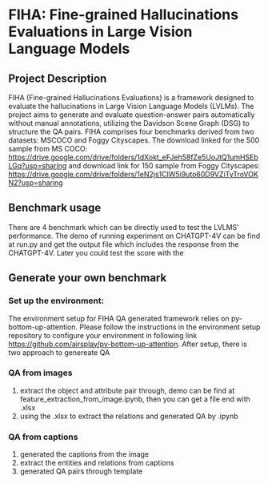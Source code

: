 # FIHA: Fine-grained Hallucinations Evaluations in Large Vision Language Models

## Project Description

FIHA (Fine-grained Hallucinations Evaluations) is a framework designed to evaluate the hallucinations in Large Vision Language Models (LVLMs). The project aims to generate and evaluate question-answer pairs automatically without manual annotations, utilizing the Davidson Scene Graph (DSG) to structure the QA pairs. FIHA comprises four benchmarks derived from two datasets: MSCOCO and Foggy Cityscapes. The download linked for the 500 sample from MS COCO: https://drive.google.com/drive/folders/1dXokt_eFJeh58fZe5UoJtQ1umHSEbLGq?usp=sharing and download link for 150 sample from Foggy Cityscapes: https://drive.google.com/drive/folders/1eN2js1CIW5i9uto60D9VZiTyTroVOKN2?usp=sharing



## Benchmark usage

There are 4 benchmark which can be directly used to test the LVLMS' performance. The demo of running experiment on CHATGPT-4V can be find at run.py and get the output file which includes the response from the CHATGPT-4V. 
Later you could test the score with the  

## Generate your own benchmark

### Set up the environment:

The environment setup for FIHA QA generated framework relies on py-bottom-up-attention. Please follow the instructions in the environment setup repository to configure your environment in following link https://github.com/airsplay/py-bottom-up-attention.
After setup, there is two approach to genereate QA
### QA from images
1. extract the object and attribute pair through, demo can be find at feature_extraction_from_image.ipynb, then you can get a file end with .xlsx 
2. using the .xlsx to extract the relations and generated QA by .ipynb 
### QA from captions
1. generated the captions from the image
2. extract the entities and relations from captions
3. generated QA pairs through template 
